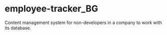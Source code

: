 # employee-tracker_BG
Content management system for non-developers in a company to work with its database.

